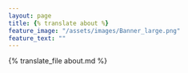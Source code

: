 ```yaml
---
layout: page
title: {% translate about %}
feature_image: "/assets/images/Banner_large.png"
feature_text: ""
---
```


{% translate_file about.md %}